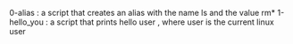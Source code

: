0-alias : a script that creates an alias with the name ls and the value rm*
1-hello_you : a script that prints hello user , where user is the current linux user
